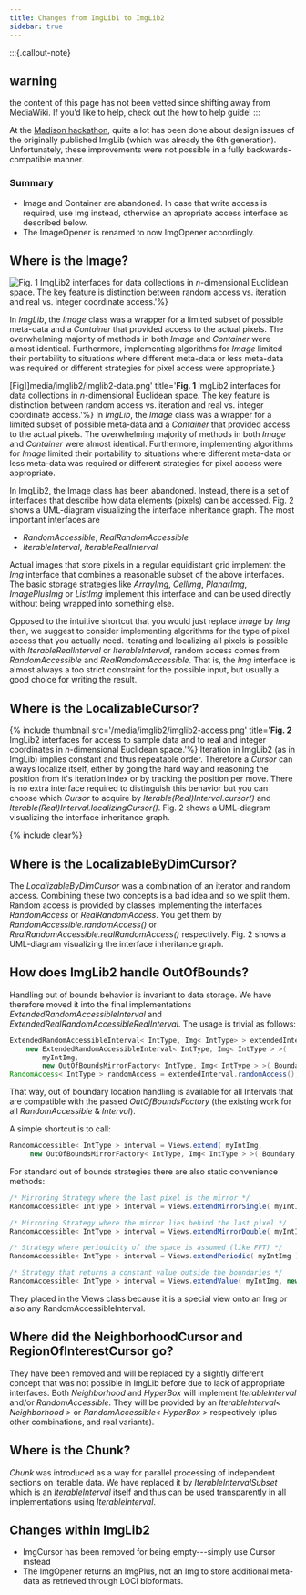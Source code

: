```yaml
---
title: Changes from ImgLib1 to ImgLib2
sidebar: true
---
```


:::{.callout-note}

## warning
the content of this page has not been vetted since shifting away from MediaWiki. If you’d like to help, check out the how to help guide! 
:::


At the [Madison hackathon](/events/2011-hackathon-in-madison), quite a lot has been done about design issues of the originally published ImgLib (which was already the 6th generation). Unfortunately, these improvements were not possible in a fully backwards-compatible manner.

### Summary

-   Image and Container are abandoned. In case that write access is required, use Img instead, otherwise an apropriate access interface as described below.
-   The ImageOpener is renamed to now ImgOpener accordingly.

## Where is the Image?

![Fig. 1](media/imglib2/imglib2-data.png  "Title: **Fig1** ")
ImgLib2 interfaces for data collections in *n*-dimensional Euclidean space. The key feature is distinction between random access vs. iteration and real vs. integer coordinate access.'%} 

In *ImgLib*, the *Image* class was a wrapper for a limited subset of possible meta-data and a *Container* that provided access to the actual pixels. The overwhelming majority of methods in both *Image* and *Container* were almost identical. Furthermore, implementing algorithms for *Image* limited their portability to situations where different meta-data or less meta-data was required or different strategies for pixel access were appropriate.} 

[Fig]]media/imglib2/imglib2-data.png' title='**Fig. 1** ImgLib2 interfaces for data collections in *n*-dimensional Euclidean space. The key feature is distinction between random access vs. iteration and real vs. integer coordinate access.'%} In *ImgLib*, the *Image* class was a wrapper for a limited subset of possible meta-data and a *Container* that provided access to the actual pixels. The overwhelming majority of methods in both *Image* and *Container* were almost identical. Furthermore, implementing algorithms for *Image* limited their portability to situations where different meta-data or less meta-data was required or different strategies for pixel access were appropriate.

In ImgLib2, the Image class has been abandoned. Instead, there is a set of interfaces that describe how data elements (pixels) can be accessed. Fig. 2 shows a UML-diagram visualizing the interface inheritance graph. The most important interfaces are

-   *RandomAccessible*, *RealRandomAccessible*
-   *IterableInterval*, *IterableRealInterval*

Actual images that store pixels in a regular equidistant grid implement the *Img* interface that combines a reasonable subset of the above interfaces. The basic storage strategies like *ArrayImg*, *CellImg*, *PlanarImg*, *ImagePlusImg* or *ListImg* implement this interface and can be used directly without being wrapped into something else.

Opposed to the intuitive shortcut that you would just replace *Image* by *Img* then, we suggest to consider implementing algorithms for the type of pixel access that you actually need. Iterating and localizing all pixels is possible with *IterableRealInterval* or *IterableInterval*, random access comes from *RandomAccessible* and *RealRandomAccessible*. That is, the *Img* interface is almost always a too strict constraint for the possible input, but usually a good choice for writing the result.

## Where is the LocalizableCursor?

{% include thumbnail src='/media/imglib2/imglib2-access.png' title='**Fig. 2** ImgLib2 interfaces for access to sample data and to real and integer coordinates in *n*-dimensional Euclidean space.'%} Iteration in ImgLib2 (as in ImgLib) implies constant and thus repeatable order. Therefore a *Cursor* can always localize itself, either by going the hard way and reasoning the position from it's iteration index or by tracking the position per move. There is no extra interface required to distinguish this behavior but you can choose which *Cursor* to acquire by *Iterable(Real)Interval.cursor()* and *Iterable(Real)Interval.localizingCursor()*. Fig. 2 shows a UML-diagram visualizing the interface inheritance graph.

{% include clear%}


## Where is the LocalizableByDimCursor?

The *LocalizableByDimCursor* was a combination of an iterator and random access. Combining these two concepts is a bad idea and so we split them. Random access is provided by classes implementing the interfaces *RandomAccess* or *RealRandomAccess*. You get them by *RandomAccessible.randomAccess()* or *RealRandomAccessible.realRandomAccess()* respectively. Fig. 2 shows a UML-diagram visualizing the interface inheritance graph.

## How does ImgLib2 handle OutOfBounds?

Handling out of bounds behavior is invariant to data storage. We have therefore moved it into the final implementations *ExtendedRandomAccessibleInterval* and *ExtendedRealRandomAccessibleRealInterval*. The usage is trivial as follows:

```java
ExtendedRandomAccessibleInterval< IntType, Img< IntType> > extendedInterval =
    new ExtendedRandomAccessibleInterval< IntType, Img< IntType > >(
        myIntImg,
        new OutOfBoundsMirrorFactory< IntType, Img< IntType > >( Boundary.DOUBLE ) );
RandomAccess< IntType > randomAccess = extendedInterval.randomAccess();
```
That way, out of boundary location handling is available for all Intervals that are compatible with the passed *OutOfBoundsFactory* (the existing work for all *RandomAccessible* & *Interval*).

A simple shortcut is to call:

```java
RandomAccessible< IntType > interval = Views.extend( myIntImg,
     new OutOfBoundsMirrorFactory< IntType, Img< IntType > >( Boundary.DOUBLE ) );
```
For standard out of bounds strategies there are also static convenience methods:

```java
/* Mirroring Strategy where the last pixel is the mirror */
RandomAccessible< IntType > interval = Views.extendMirrorSingle( myIntImg );

/* Mirroring Strategy where the mirror lies behind the last pixel */
RandomAccessible< IntType > interval = Views.extendMirrorDouble( myIntImg );

/* Strategy where periodicity of the space is assumed (like FFT) */
RandomAccessible< IntType > interval = Views.extendPeriodic( myIntImg );

/* Strategy that returns a constant value outside the boundaries */
RandomAccessible< IntType > interval = Views.extendValue( myIntImg, new IntType( 5 ) );
```
They placed in the Views class because it is a special view onto an Img<T> or also any RandomAccessibleInterval<T>.

## Where did the NeighborhoodCursor and RegionOfInterestCursor go?

They have been removed and will be replaced by a slightly different concept that was not possible in ImgLib before due to lack of appropriate interfaces. Both *Neighborhood* and *HyperBox* will implement *IterableInterval* and/or *RandomAccessible*. They will be provided by an *IterableInterval&lt; Neighborhood &gt;* or *RandomAccessible&lt; HyperBox &gt;* respectively (plus other combinations, and real variants).

## Where is the Chunk?

*Chunk* was introduced as a way for parallel processing of independent sections on iterable data. We have replaced it by *IterableIntervalSubset* which is an *IterableInterval* itself and thus can be used transparently in all implementations using *IterableInterval*.

## Changes within ImgLib2

-   ImgCursor has been removed for being empty---simply use Cursor instead
-   The ImgOpener returns an ImgPlus, not an Img to store additional meta-data as retrieved through LOCI bioformats.
